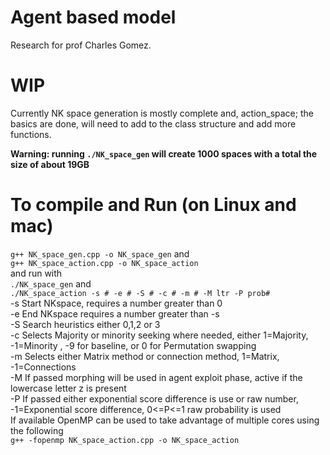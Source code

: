 # Agent based model

Research for prof Charles Gomez.

# WIP

Currently NK space generation is mostly complete and,
action_space; the basics are done, will need to add to the class structure and add more functions.

**Warning: running `./NK_space_gen` will create 1000 spaces with a total the size of about 19GB**
# To compile and Run (on Linux and mac)

`g++ NK_space_gen.cpp -o NK_space_gen` and<br /> 
`g++ NK_space_action.cpp -o NK_space_action`<br />
and run with <br />
`./NK_space_gen` and<br />
`./NK_space_action -s # -e # -S # -c # -m # -M ltr -P prob# `<br />
-s Start NKspace, requires a number greater than 0 <br />
-e End NKspace requires a number greater than -s <br />
-S Search heuristics either 0,1,2 or 3 <br />
-c Selects Majority or minority seeking where needed, either 1=Majority, -1=Minority , -9 for baseline, or 0 for Permutation swapping <br />
-m Selects either Matrix method or connection method, 1=Matrix, -1=Connections <br />
-M If passed morphing will be used in agent exploit phase, active if the lowercase letter z is present <br />
-P If passed either exponential score difference is use or raw number, -1=Exponential score difference, 0<=P<=1 raw probability is used <br />
If available OpenMP can be used to take advantage of multiple cores using the following <br /> 
`g++ -fopenmp NK_space_action.cpp -o NK_space_action`